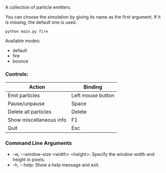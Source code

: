 A collection of particle emitters.

You can choose the simulation by giving its name as the first argument.
If it is missing, the default one is used.
```
python main.py fire
```
Available modes:
- default
- fire
- bounce


### Controls:
Action | Binding
--- | ---
Emit particles | Left mouse button
Pause/unpause | Space
Delete all particles | Delete
Show miscellaneous info | F1
Quit | Esc


### Command Line Arguments
- -w, --window-size \<width> \<height>: Specify the window width and height in pixels.
- -h, --help: Show a help message and exit.
